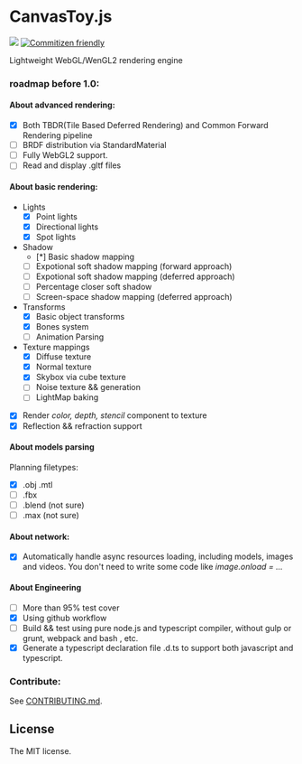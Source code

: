 # CanvasToy.js

![](https://travis-ci.org/Danielhu229/CanvasToy.svg?branch=master) [![Commitizen friendly](https://img.shields.io/badge/commitizen-friendly-brightgreen.svg)](http://commitizen.github.io/cz-cli/)


Lightweight WebGL/WenGL2 rendering engine

### roadmap before 1.0:

#### About advanced rendering:
+ [x] Both TBDR(Tile Based Deferred Rendering) and Common Forward Rendering pipeline
+ [ ] BRDF distribution via StandardMaterial
+ [ ] Fully WebGL2 support.
+ [ ] Read and display .gltf files

#### About basic rendering:
+ Lights
    * [x] Point lights
    * [x] Directional lights
    * [x] Spot lights
+ Shadow
    * [*] Basic shadow mapping
    * [ ] Expotional soft shadow mapping (forward approach)
    * [ ] Expotional soft shadow mapping (deferred approach)
    * [ ] Percentage closer soft shadow
    * [ ] Screen-space shadow mapping (deferred approach)
+ Transforms
    * [x] Basic object transforms
    * [x] Bones system
    * [ ] Animation Parsing
+ Texture mappings
    * [x] Diffuse texture
    * [x] Normal texture
    * [x] Skybox via cube texture
    * [ ]  Noise texture && generation
    * [ ]  LightMap baking
+ [x] Render *color, depth, stencil* component to texture
+ [x] Reflection && refraction support

#### About models parsing
Planning filetypes:
+ [x]  .obj .mtl
+ [ ]  .fbx
+ [ ]  .blend (not sure)
+ [ ]  .max (not sure)

#### About network:
+ [x]  Automatically handle async resources loading,  including models, images and videos. You don't need to write some code like *image.onload = ...*

#### About Engineering
+ [ ]  More than 95% test cover
+ [x]  Using github workflow
+ [ ]  Build && test using pure node.js and typescript compiler, without gulp or grunt, webpack and bash , etc.
+ [x]  Generate a typescript declaration file .d.ts to support both javascript and typescript.

### Contribute:

See [CONTRIBUTING.md](CONTRIBUTING.md).

##  License

The MIT license.
